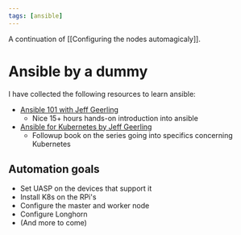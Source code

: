 ```yaml
---
tags: [ansible]
---
```

A continuation of [[Configuring the nodes automagicaly]].

# Ansible by a dummy
I have collected the following resources to learn ansible:
 - [Ansible 101 with Jeff Geerling](https://www.youtube.com/playlist?list=PL2_OBreMn7FqZkvMYt6ATmgC0KAGGJNAN)
	 - Nice 15+ hours hands-on introduction into ansible
 - [Ansible for Kubernetes by Jeff Geerling](https://leanpub.com/ansible-for-kubernetes)
	 - Followup book on the series going into specifics concerning Kubernetes

## Automation goals
 - Set UASP on the devices that support it
 - Install K8s on the RPi's
 - Configure the master and worker node
 - Configure Longhorn
 - (And more to come)